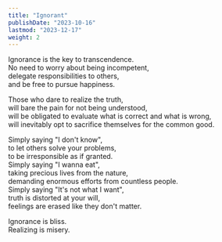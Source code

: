 ```yaml
---
title: "Ignorant"
publishDate: "2023-10-16"
lastmod: "2023-12-17"
weight: 2
---
```


Ignorance is the key to transcendence.<br/>
No need to worry about being incompetent,<br/>
delegate responsibilities to others,<br/>
and be free to pursue happiness.<br/>

Those who dare to realize the truth,<br/>
will bare the pain for not being understood,<br/>
will be obligated to evaluate what is correct and what is wrong,<br/>
will inevitably opt to sacrifice themselves for the common good.<br/>

Simply saying "I don't know",<br/>
to let others solve your problems,<br/>
to be irresponsible as if granted.<br/>
Simply saying "I wanna eat",<br/>
taking precious lives from the nature,<br/>
demanding enormous efforts from countless people.<br/>
Simply saying "It's not what I want",<br/>
truth is distorted at your will,<br/>
feelings are erased like they don't matter.<br/>

Ignorance is bliss.<br/>
Realizing is misery.<br/>
